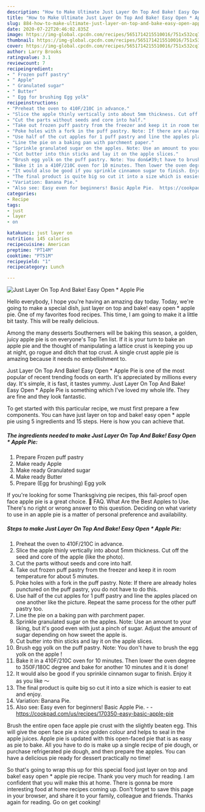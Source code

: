 ```yaml
---
description: "How to Make Ultimate Just Layer On Top And Bake! Easy Open * Apple Pie"
title: "How to Make Ultimate Just Layer On Top And Bake! Easy Open * Apple Pie"
slug: 884-how-to-make-ultimate-just-layer-on-top-and-bake-easy-open-apple-pie
date: 2020-07-22T20:46:02.835Z
image: https://img-global.cpcdn.com/recipes/5651714215510016/751x532cq70/just-layer-on-top-and-bake-easy-open-apple-pie-recipe-main-photo.jpg
thumbnail: https://img-global.cpcdn.com/recipes/5651714215510016/751x532cq70/just-layer-on-top-and-bake-easy-open-apple-pie-recipe-main-photo.jpg
cover: https://img-global.cpcdn.com/recipes/5651714215510016/751x532cq70/just-layer-on-top-and-bake-easy-open-apple-pie-recipe-main-photo.jpg
author: Larry Brooks
ratingvalue: 3.1
reviewcount: 7
recipeingredient:
- " Frozen puff pastry"
- " Apple"
- " Granulated sugar"
- " Butter"
- " Egg for brushing Egg yolk"
recipeinstructions:
- "Preheat the oven to 410F/210C in advance."
- "Slice the apple thinly vertically into about 5mm thickness. Cut off the seed and core of the apple (like the photo)."
- "Cut the parts without seeds and core into half."
- "Take out frozen puff pastry from the freezer and keep it in room temperature for about 5 minutes."
- "Poke holes with a fork in the puff pastry. Note: If there are already holes punctured on the puff pastry, you do not have to do this."
- "Use half of the cut apples for 1 puff pastry and line the apples placed on one another like the picture. Repeat the same process for the other puff pastry too."
- "Line the pie on a baking pan with parchment paper."
- "Sprinkle granulated sugar on the apples. Note: Use an amount to your liking, but it&#39;s good even with just a pinch of sugar. Adjust the amount of sugar depending on how sweet the apple is."
- "Cut butter into thin sticks and lay it on the apple slices."
- "Brush egg yolk on the puff pastry. Note: You don&#39;t have to brush the egg yolk on the apple !"
- "Bake it in a 410F/210C oven for 10 minutes. Then lower the oven degree to 350F/180C degree and bake for another 10 minutes and it is done!"
- "It would also be good if you sprinkle cinnamon sugar to finish. Enjoy it as you like ～"
- "The final product is quite big so cut it into a size which is easier to eat and enjoy."
- "Variation: Banana Pie."
- "Also see: Easy even for beginners! Basic Apple Pie.  https://cookpad.com/us/recipes/170350-easy-basic-apple-pie"
categories:
- Recipe
tags:
- just
- layer
- on

katakunci: just layer on 
nutrition: 145 calories
recipecuisine: American
preptime: "PT14M"
cooktime: "PT51M"
recipeyield: "1"
recipecategory: Lunch

---
```



![Just Layer On Top And Bake! Easy Open * Apple Pie](https://img-global.cpcdn.com/recipes/5651714215510016/751x532cq70/just-layer-on-top-and-bake-easy-open-apple-pie-recipe-main-photo.jpg)

Hello everybody, I hope you're having an amazing day today. Today, we're going to make a special dish, just layer on top and bake! easy open * apple pie. One of my favorites food recipes. This time, I am going to make it a little bit tasty. This will be really delicious.

Among the many desserts Southerners will be baking this season, a golden, juicy apple pie is on everyone&#39;s Top Ten list. If it is your turn to bake an apple pie and the thought of manipulating a lattice crust is keeping you up at night, go rogue and ditch that top crust. A single crust apple pie is amazing because it needs no embellishment to.

Just Layer On Top And Bake! Easy Open * Apple Pie is one of the most popular of recent trending foods on earth. It's appreciated by millions every day. It's simple, it is fast, it tastes yummy. Just Layer On Top And Bake! Easy Open * Apple Pie is something which I've loved my whole life. They are fine and they look fantastic.


To get started with this particular recipe, we must first prepare a few components. You can have just layer on top and bake! easy open * apple pie using 5 ingredients and 15 steps. Here is how you can achieve that.

<!--inarticleads1-->

##### The ingredients needed to make Just Layer On Top And Bake! Easy Open * Apple Pie:

1. Prepare  Frozen puff pastry
1. Make ready  Apple
1. Make ready  Granulated sugar
1. Make ready  Butter
1. Prepare  (Egg for brushing) Egg yolk


If you&#39;re looking for some Thanksgiving pie recipes, this fail-proof open face apple pie is a great choice. 💭 FAQ. What Are the Best Apples to Use. There&#39;s no right or wrong answer to this question. Deciding on what variety to use in an apple pie is a matter of personal preference and availability. 

<!--inarticleads2-->

##### Steps to make Just Layer On Top And Bake! Easy Open * Apple Pie:

1. Preheat the oven to 410F/210C in advance.
1. Slice the apple thinly vertically into about 5mm thickness. Cut off the seed and core of the apple (like the photo).
1. Cut the parts without seeds and core into half.
1. Take out frozen puff pastry from the freezer and keep it in room temperature for about 5 minutes.
1. Poke holes with a fork in the puff pastry. Note: If there are already holes punctured on the puff pastry, you do not have to do this.
1. Use half of the cut apples for 1 puff pastry and line the apples placed on one another like the picture. Repeat the same process for the other puff pastry too.
1. Line the pie on a baking pan with parchment paper.
1. Sprinkle granulated sugar on the apples. Note: Use an amount to your liking, but it&#39;s good even with just a pinch of sugar. Adjust the amount of sugar depending on how sweet the apple is.
1. Cut butter into thin sticks and lay it on the apple slices.
1. Brush egg yolk on the puff pastry. Note: You don&#39;t have to brush the egg yolk on the apple !
1. Bake it in a 410F/210C oven for 10 minutes. Then lower the oven degree to 350F/180C degree and bake for another 10 minutes and it is done!
1. It would also be good if you sprinkle cinnamon sugar to finish. Enjoy it as you like ～
1. The final product is quite big so cut it into a size which is easier to eat and enjoy.
1. Variation: Banana Pie.
1. Also see: Easy even for beginners! Basic Apple Pie. -  - https://cookpad.com/us/recipes/170350-easy-basic-apple-pie


Brush the entire open face apple pie crust with the slightly beaten egg. This will give the open face pie a nice golden colour and helps to seal in the apple juices. Apple pie is updated with this open-faced pie that is as easy as pie to bake. All you have to do is make up a single recipe of pie dough, or purchase refrigerated pie dough, and then prepare the apples. You can have a delicious pie ready for dessert practically no time! 

So that's going to wrap this up for this special food just layer on top and bake! easy open * apple pie recipe. Thank you very much for reading. I am confident that you will make this at home. There is gonna be more interesting food at home recipes coming up. Don't forget to save this page in your browser, and share it to your family, colleague and friends. Thanks again for reading. Go on get cooking!
